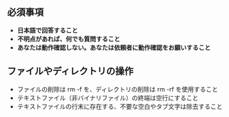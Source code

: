## 必須事項

* **日本語で回答すること**
* **不明点があれば、何でも質問すること**
* **あなたは動作確認しない。あなたは依頼者に動作確認をお願いすること**

## ファイルやディレクトリの操作

* ファイルの削除は rm -f を、ディレクトリの削除は rm -rf を使用すること
* テキストファイル（非バイナリファイル）の終端は空行にすること
* テキストファイルの行末に存在する、不要な空白やタブ文字は除去すること
